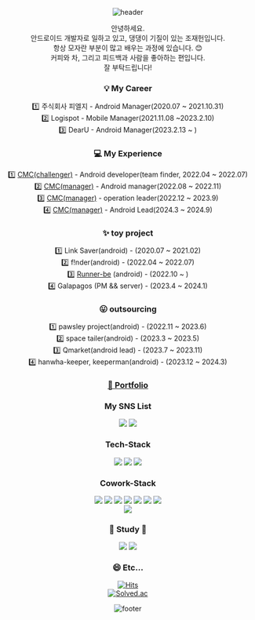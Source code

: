 <div align="center">

![header](https://capsule-render.vercel.app/api?type=waving&color=99CCFF&text=%20nice%20meet%20you%20&animation=fadeIn&fontColor=FEFEFE&height=250&fontSize=100&textBg=false)


안녕하세요.  
안드로이드 개발자로 일하고 있고, 댕댕이 기질이 있는 조재헌입니다.  
항상 모자란 부분이 많고 배우는 과정에 있습니다. 😊  
커피와 차, 그리고 피드백과 사람을 좋아하는 편입니다.  
잘 부탁드립니다!  

### 💡 My Career    
1️⃣ 주식회사 피엘지 - Android Manager(2020.07 ~ 2021.10.31)  
2️⃣ Logispot - Mobile Manager(2021.11.08 ~2023.2.10)  
3️⃣ DearU - Android Manager(2023.2.13 ~ )
  
### 💻 My Experience  
1️⃣ [CMC(challenger)](https://www.makeus.in/cmc) - Android developer(team finder, 2022.04 ~ 2022.07)  
2️⃣ [CMC(manager)](https://www.makeus.in/cmc) - Android manager(2022.08 ~ 2022.11)  
3️⃣ [CMC(manager)](https://www.makeus.in/cmc) - operation leader(2022.12 ~ 2023.9)  
4️⃣ [CMC(manager)](https://www.makeus.in/cmc) - Android Lead(2024.3 ~ 2024.9)  

### ✨ toy project
1️⃣ Link Saver(android) - (2020.07 ~ 2021.02)  
2️⃣ f!nder(android) - (2022.04 ~ 2022.07)  
3️⃣ [Runner-be](https://play.google.com/store/apps/details?id=com.applemango.runnerbe&hl=ko) (android) - (2022.10 ~  )  
4️⃣ Galapagos (PM && server) - (2023.4 ~ 2024.1)  
  
### 😛 outsourcing  
1️⃣ pawsley project(android) - (2022.11 ~ 2023.6)  
2️⃣ space tailer(android) - (2023.3 ~ 2023.5)  
3️⃣ Qmarket(android lead) - (2023.7 ~ 2023.11)  
4️⃣ hanwha-keeper, keeperman(android) - (2023.12 ~ 2024.3)

 ### [📓 Portfolio](https://truth-system-c90.notion.site/97ed498a1bc54d1c83a46e3caf41a050/)  
 
   
### My SNS List

 <a href="https://www.instagram.com/pharmacy_heon" target="_blank"><img src="https://img.shields.io/badge/instagram-E4405F?style=flat-square&logo=Instagram&logoColor=white"/></a>
<a href="https://no-dev-nk.tistory.com/" target="_blank"><img src="https://img.shields.io/badge/blog-FF5722?style=flat-square&logo=blogger&logoColor=white"/></a>

### Tech-Stack

  <a target="_blank"><img src="https://img.shields.io/badge/Android-3DDC84?style=flat-square&logo=android&logoColor=white"/></a>
<a target="_blank"><img src="https://img.shields.io/badge/Kotlin-7F52FF?style=flat-square&logo=kotlin&logoColor=white"/></a>
<a target="_blank"><img src="https://img.shields.io/badge/Java-007396?style=flat-square&logo=java&logoColor=white"/></a>
  
 
### Cowork-Stack
  
<a target="_blank"><img src="https://img.shields.io/badge/Notion-000000?style=flat-square&logo=notion&logoColor=white"/></a>
<a target="_blank"><img src="https://img.shields.io/badge/Figma-F24E1E?style=flat-square&logo=figma&logoColor=white"/></a>
<a target="_blank"><img src="https://img.shields.io/badge/Slack-4A154B?style=flat-square&logo=slack&logoColor=white"/></a>
<a target="_blank"><img src="https://img.shields.io/badge/GitHub-181717?style=flat-square&logo=github&logoColor=white"/></a>
<a target="_blank"><img src="https://img.shields.io/badge/Jira-0052CC?style=flat-square&logo=jira&logoColor=white"/></a>
<a target="_blank"><img src="https://img.shields.io/badge/Confluence-172B4D?style=flat-square&logo=confluence&logoColor=white"/></a>
<a target="_blank"><img src="https://img.shields.io/badge/Zeplin-FF7F00?style=flat-square&logoColor=#white"/></a>  
<a target="_blank"><img src="https://img.shields.io/badge/GitLab-FC6D26?style=flat-square&logo=gitlab&logoColor=#white"/></a>  
  
### 🌱 Study 🌱  
  <a target="_blank"><img src="https://img.shields.io/badge/SpringBoot-6DB33F?style=flat-square&logo=springboot&logoColor=white"/></a>
<a target="_blank"><img src="https://img.shields.io/badge/Swift-F05138?style=flat-square&logo=swift&logoColor=white"/></a>

### :smile: Etc...   
[![Hits](https://hits.seeyoufarm.com/api/count/incr/badge.svg?url=https%3A%2F%2Fgithub.com%2Fwhwogjs96&count_bg=%2379C83D&title_bg=%23555555&icon=&icon_color=%23E7E7E7&title=hits&edge_flat=false)](https://hits.seeyoufarm.com)  
[![Solved.ac](http://mazassumnida.wtf/api/v2/generate_badge?boj=whwogjs12)](https://solved.ac/profile/whwogjs12)

![footer](https://capsule-render.vercel.app/api?type=waving&color=AACCBB&section=footer&text=%20thank%20you%20&fontColor=EBEFF5&height=250&fontSize=100&textBg=false)

</div>
